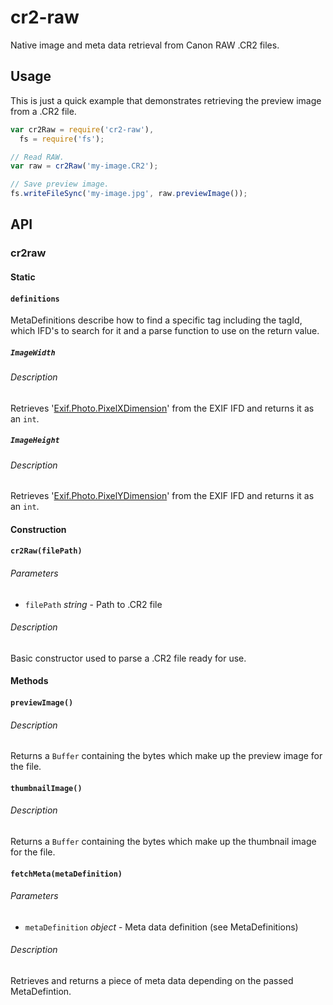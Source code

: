 # cr2-raw
Native image and meta data retrieval from Canon RAW .CR2 files.

## Usage
This is just a quick example that demonstrates retrieving the preview image from a .CR2 file.

```js
var cr2Raw = require('cr2-raw'),
  fs = require('fs');

// Read RAW.
var raw = cr2Raw('my-image.CR2');

// Save preview image.
fs.writeFileSync('my-image.jpg', raw.previewImage());

```

## API

### cr2raw

#### Static
#### `definitions`
MetaDefinitions describe how to find a specific tag including the tagId, which
IFD's to search for it and a parse function to use on the return value.

##### `ImageWidth`

###### Description
Retrieves '[Exif.Photo.PixelXDimension][exiv2-tags]' from the EXIF IFD and
returns it as an `int`.

##### `ImageHeight`

###### Description
Retrieves '[Exif.Photo.PixelYDimension][exiv2-tags]' from the EXIF IFD and
returns it as an `int`.

#### Construction
#### `cr2Raw(filePath)`

###### Parameters
- `filePath` _string_ - Path to .CR2 file

###### Description
Basic constructor used to parse a .CR2 file ready for use.

#### Methods
#### `previewImage()`

###### Description
Returns a `Buffer` containing the bytes which make up the preview image for the
file.

#### `thumbnailImage()`

###### Description
Returns a `Buffer` containing the bytes which make up the thumbnail image for
the file.

#### `fetchMeta(metaDefinition)`

###### Parameters
- `metaDefinition` _object_ - Meta data definition (see MetaDefinitions)

###### Description
Retrieves and returns a piece of meta data depending on the passed
MetaDefintion.

[exiv2-tags]: http://exiv2.org/tags.html
